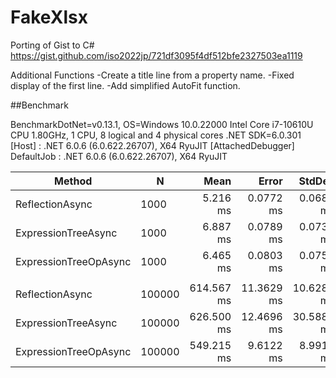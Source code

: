 # FakeXlsx
Porting of Gist to C#
https://gist.github.com/iso2022jp/721df3095f4df512bfe2327503ea1119

Additional Functions
-Create a title line from a property name.
-Fixed display of the first line.
-Add simplified AutoFit function.


##Benchmark

BenchmarkDotNet=v0.13.1, OS=Windows 10.0.22000
Intel Core i7-10610U CPU 1.80GHz, 1 CPU, 8 logical and 4 physical cores
.NET SDK=6.0.301
  [Host]     : .NET 6.0.6 (6.0.622.26707), X64 RyuJIT  [AttachedDebugger]
  DefaultJob : .NET 6.0.6 (6.0.622.26707), X64 RyuJIT


|                Method |      N |       Mean |      Error |     StdDev | Ratio | RatioSD |      Gen 0 |     Gen 1 |  Allocated |
|---------------------- |------- |-----------:|-----------:|-----------:|------:|--------:|-----------:|----------:|-----------:|
|       ReflectionAsync |   1000 |   5.216 ms |  0.0772 ms |  0.0685 ms |  1.00 |    0.00 |   328.1250 |    7.8125 |   1,344 KB |
|   ExpressionTreeAsync |   1000 |   6.887 ms |  0.0789 ms |  0.0738 ms |  1.32 |    0.03 |   335.9375 |   93.7500 |   1,395 KB |
| ExpressionTreeOpAsync |   1000 |   6.465 ms |  0.0803 ms |  0.0751 ms |  1.24 |    0.02 |   187.5000 |   15.6250 |     783 KB |
|                       |        |            |            |            |       |         |            |           |            |
|       ReflectionAsync | 100000 | 614.567 ms | 11.3629 ms | 10.6289 ms |  1.00 |    0.00 | 21000.0000 | 5000.0000 | 132,096 KB |
|   ExpressionTreeAsync | 100000 | 626.500 ms | 12.4696 ms | 30.5882 ms |  1.03 |    0.05 | 21000.0000 | 5000.0000 | 132,143 KB |
| ExpressionTreeOpAsync | 100000 | 549.215 ms |  9.6122 ms |  8.9913 ms |  0.89 |    0.02 | 11000.0000 | 3000.0000 |  68,872 KB |

